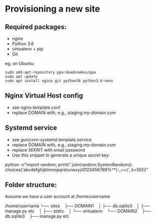 Provisioning a new site
=======================

## Required packages:

* nginx
* Python 3.6
* virtualenv + pip
* Git

eg, on Ubuntu:

    sudo add-apt-repository ppa:deadsnakes/ppa
    sudo apt update
    sudo apt install nginx git python36 python3.6-venv

## Nginx Virtual Host config

* see nginx.template.conf
* replace DOMAIN with, e.g., staging.my-domain.com

## Systemd service

* see gunicorn-systemd.template.service
* replace DOMAIN with, e.g., staging.my-domain.com
* replace SEKRIT with email password
* Use this snippet to generate a unique secret key:

python -c"import random; print(''.join(random.SystemRandom().
choices('abcdefghijklmnopqrstuvwxyz0123456789%^*(-_=+)', k=50)))"


## Folder structure:

Assume we have a user account at /home/username

/home/username
└── sites
    ├── DOMAIN1
    │    ├── db.sqlite3
    │    ├── manage.py etc
    │    ├── static
    │    └── virtualenv
    └── DOMAIN2
         ├── db.sqlite3
         ├── manage.py etc

